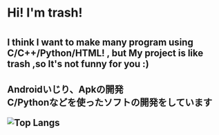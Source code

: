 <link rel="preconnect" href="https://fonts.googleapis.com">
<link rel="preconnect" href="https://fonts.gstatic.com" crossorigin>
<link href="https://fonts.googleapis.com/css2?family=RocknRoll+One&display=swap" rel="stylesheet">

<h1>Hi! I'm trash!<h1>
<h2>I think I want to make many program using C/C++/Python/HTML! , but My project is like trash ,so It's not funny for you :)<h2>
<p>Androidいじり、Apkの開発<br>C/Pythonなどを使ったソフトの開発をしています<br></p>

![Top Langs](https://github-readme-stats.vercel.app/api/top-langs/?username=kaepi2022&cache_seconds=1800)
